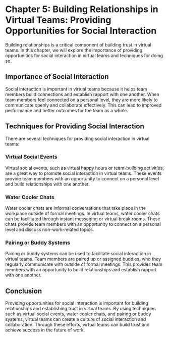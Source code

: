 Chapter 5: Building Relationships in Virtual Teams: Providing Opportunities for Social Interaction
==================================================================================================

Building relationships is a critical component of building trust in virtual teams. In this chapter, we will explore the importance of providing opportunities for social interaction in virtual teams and techniques for doing so.

Importance of Social Interaction
--------------------------------

Social interaction is important in virtual teams because it helps team members build connections and establish rapport with one another. When team members feel connected on a personal level, they are more likely to communicate openly and collaborate effectively. This can lead to improved performance and better outcomes for the team as a whole.

Techniques for Providing Social Interaction
-------------------------------------------

There are several techniques for providing social interaction in virtual teams:

### Virtual Social Events

Virtual social events, such as virtual happy hours or team-building activities, are a great way to promote social interaction in virtual teams. These events provide team members with an opportunity to connect on a personal level and build relationships with one another.

### Water Cooler Chats

Water cooler chats are informal conversations that take place in the workplace outside of formal meetings. In virtual teams, water cooler chats can be facilitated through instant messaging or virtual break rooms. These chats provide team members with an opportunity to connect on a personal level and discuss non-work-related topics.

### Pairing or Buddy Systems

Pairing or buddy systems can be used to facilitate social interaction in virtual teams. Team members are paired up or assigned buddies, who they regularly communicate with outside of formal meetings. This provides team members with an opportunity to build relationships and establish rapport with one another.

Conclusion
----------

Providing opportunities for social interaction is important for building relationships and establishing trust in virtual teams. By using techniques such as virtual social events, water cooler chats, and pairing or buddy systems, virtual teams can create a culture of social interaction and collaboration. Through these efforts, virtual teams can build trust and achieve success in the future of work.
